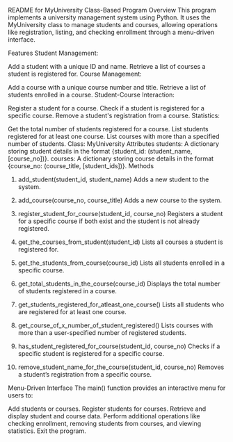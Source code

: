 README for MyUniversity Class-Based Program
Overview
This program implements a university management system using Python. It uses the MyUniversity class to manage students and courses, allowing operations like registration, listing, and checking enrollment through a menu-driven interface.

Features
Student Management:

Add a student with a unique ID and name.
Retrieve a list of courses a student is registered for.
Course Management:

Add a course with a unique course number and title.
Retrieve a list of students enrolled in a course.
Student-Course Interaction:

Register a student for a course.
Check if a student is registered for a specific course.
Remove a student's registration from a course.
Statistics:

Get the total number of students registered for a course.
List students registered for at least one course.
List courses with more than a specified number of students.
Class: MyUniversity
Attributes
students: A dictionary storing student details in the format {student_id: (student_name, [course_no])}.
courses: A dictionary storing course details in the format {course_no: (course_title, [student_ids])}.
Methods
1. add_student(student_id, student_name)
Adds a new student to the system.

2. add_course(course_no, course_title)
Adds a new course to the system.

3. register_student_for_course(student_id, course_no)
Registers a student for a specific course if both exist and the student is not already registered.

4. get_the_courses_from_student(student_id)
Lists all courses a student is registered for.

5. get_the_students_from_course(course_id)
Lists all students enrolled in a specific course.

6. get_total_students_in_the_course(course_id)
Displays the total number of students registered in a course.

7. get_students_registered_for_atleast_one_course()
Lists all students who are registered for at least one course.

8. get_course_of_x_number_of_student_registered()
Lists courses with more than a user-specified number of registered students.

9. has_student_registered_for_course(student_id, course_no)
Checks if a specific student is registered for a specific course.

10. remove_student_name_for_the_course(student_id, course_no)
Removes a student’s registration from a specific course.

Menu-Driven Interface
The main() function provides an interactive menu for users to:

Add students or courses.
Register students for courses.
Retrieve and display student and course data.
Perform additional operations like checking enrollment, removing students from courses, and viewing statistics.
Exit the program.
